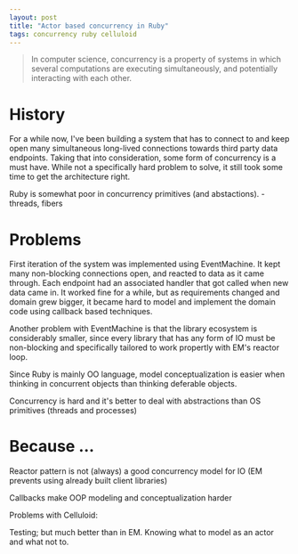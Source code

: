 ```yaml
---
layout: post
title: "Actor based concurrency in Ruby"
tags: concurrency ruby celluloid
---
```


<blockquote>
In computer science, concurrency is a property of systems in which several computations are executing simultaneously, and potentially interacting with each other.
</blockquote>

# History

For a while now, I've been building a system that has to connect to and keep open many simultaneous long-lived connections towards third party data endpoints. Taking that into consideration, some form of concurrency is a must have. While not a specifically hard problem to solve, it still took some time to get the architecture right.

Ruby is somewhat poor in concurrency primitives (and abstactions). - threads, fibers 

# Problems

First iteration of the system was implemented using EventMachine. It kept many non-blocking connections open, and reacted to data as it came through. Each endpoint had an associated handler that got called when new data came in. It worked fine for a while, but as requirements changed and domain grew bigger, it became hard to model and implement the domain code using callback based techniques.

Another problem with EventMachine is that the library ecosystem is considerably smaller, since every library that has any form of IO must be non-blocking and specifically tailored to work propertly with EM's reactor loop.

Since Ruby is mainly OO language, model conceptualization is easier when thinking in concurrent objects than thinking deferable objects.







Concurrency is hard and it's better to deal with abstractions than OS primitives (threads and processes)

# Because ...

Reactor pattern is not (always) a good concurrency model for IO (EM prevents using already built client libraries)

Callbacks make OOP modeling and conceptualization harder

Problems with Celluloid:

Testing; but much better than in EM.
Knowing what to model as an actor and what not to.
